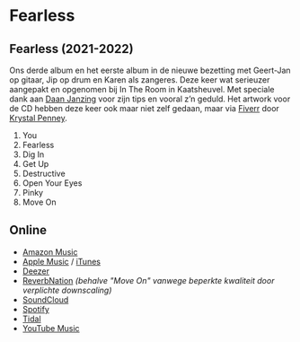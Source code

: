 # Fearless

## Fearless (2021-2022)

Ons derde album en het eerste album in de nieuwe bezetting met Geert-Jan op gitaar, Jip op drum en Karen als zangeres. Deze keer wat serieuzer aangepakt en opgenomen bij In The Room in Kaatsheuvel. Met speciale dank aan [Daan Janzing](https://en.wikipedia.org/wiki/Daan_Janzing) voor zijn tips en vooral z’n geduld. Het artwork voor de CD hebben deze keer ook maar niet zelf gedaan, maar via [Fiverr](https://nl.fiverr.com/) door [Krystal Penney](https://nl.fiverr.com/krystalpenney).

1. You
2. Fearless
3. Dig In
4. Get Up
5. Destructive
6. Open Your Eyes
7. Pinky
8. Move On

## Online

* [Amazon Music](https://music.amazon.com/albums/B09WZHJ691?marketplaceId=A3K6Y4MI8GDYMT&musicTerritory=NL&ref=dm_sh_htlxmRe9Vu1veUYGCade5iC4D)
* [Apple Music](https://music.apple.com/nl/album/fearless/1617173012) / [iTunes](https://music.apple.com/nl/album/fearless/1617173012)
* [Deezer](https://deezer.page.link/9RuVGNERuAbUzVTz8)
* [ReverbNation](https://www.reverbnation.com/795369/album/289449) _(behalve "Move On" vanwege beperkte kwaliteit door verplichte downscaling)_
* [SoundCloud](https://soundcloud.com/bunch-of-bunk/sets/fearless)
* [Spotify](https://open.spotify.com/album/538LmXyWbadATH7Jo1V6e6?si=JATxR_D7QESaeEdxc5Uwsg)
* [Tidal](https://store.tidal.com/nl/album/223331210)
* [YouTube Music](https://music.youtube.com/playlist?list=OLAK5uy_kYQybzXHIusC8gLVKzvH9C5QN0TNfnG10&feature=share)
